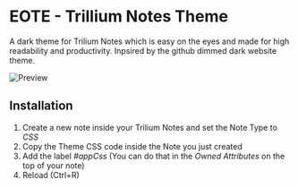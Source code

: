 # EOTE - Trillium Notes Theme
A dark theme for Trilium Notes which is easy on the eyes and made for high readability and productivity. 
Inpsired by the github dimmed dark website theme.

![Preview](https://github.com/tobealive/trilium-theme-eote/blob/main/preview.jpg)

## Installation
1. Create a new note inside your Trilium Notes and set the Note Type to _CSS_
2. Copy the Theme CSS code inside the Note you just created
3. Add the label _#appCss_ (You can do that in the _Owned Attributes_ on the top of your note)
4. Reload (Ctrl+R) 
